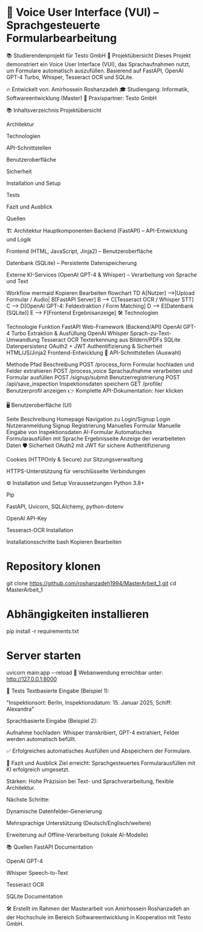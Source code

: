
# 🚀 Voice User Interface (VUI) – Sprachgesteuerte Formularbearbeitung
📚 Studierendenprojekt für Testo GmbH
📄 Projektübersicht
Dieses Projekt demonstriert ein Voice User Interface (VUI), das Sprachaufnahmen nutzt, um Formulare automatisch auszufüllen.
Basierend auf FastAPI, OpenAI GPT-4 Turbo, Whisper, Tesseract OCR und SQLite.

🔥 Entwickelt von: Amirhossein Roshanzadeh
🎓 Studiengang: Informatik, Softwareentwicklung (Master)
🏢 Praxispartner: Testo GmbH

📚 Inhaltsverzeichnis
Projektübersicht

Architektur

Technologien

API-Schnittstellen

Benutzeroberfläche

Sicherheit

Installation und Setup

Tests

Fazit und Ausblick

Quellen

🏗 Architektur
Hauptkomponenten
Backend (FastAPI) – API-Entwicklung und Logik

Frontend (HTML, JavaScript, Jinja2) – Benutzeroberfläche

Datenbank (SQLite) – Persistente Datenspeicherung

Externe KI-Services (OpenAI GPT-4 & Whisper) – Verarbeitung von Sprache und Text

Workflow
mermaid
Kopieren
Bearbeiten
flowchart TD
    A[Nutzer] -->|Upload Formular / Audio| B[FastAPI Server]
    B --> C[Tesseract OCR / Whisper STT]
    C --> D[OpenAI GPT-4: Feldextraktion / Form Matching]
    D --> E[Datenbank (SQLite)]
    E --> F[Frontend Ergebnisanzeige]
🛠 Technologien

Technologie	Funktion
FastAPI	Web-Framework (Backend/API)
OpenAI GPT-4 Turbo	Extraktion & Ausfüllung
OpenAI Whisper	Sprach-zu-Text-Umwandlung
Tesseract OCR	Texterkennung aus Bildern/PDFs
SQLite	Datenpersistenz
OAuth2 + JWT	Authentifizierung & Sicherheit
HTML/JS/Jinja2	Frontend-Entwicklung
🔌 API-Schnittstellen (Auswahl)

Methode	Pfad	Beschreibung
POST	/process_form	Formular hochladen und Felder extrahieren
POST	/process_voice	Sprachaufnahme verarbeiten und Formular ausfüllen
POST	/signup/submit	Benutzerregistrierung
POST	/api/save_inspection	Inspektionsdaten speichern
GET	/profile/	Benutzerprofil anzeigen
👉 Komplette API-Dokumentation: hier klicken

🖥 Benutzeroberfläche (UI)

Seite	Beschreibung
Homepage	Navigation zu Login/Signup
Login	Nutzeranmeldung
Signup	Registrierung
Manuelles Formular	Manuelle Eingabe von Inspektionsdaten
AI-Formular	Automatisches Formularausfüllen mit Sprache
Ergebnisseite	Anzeige der verarbeiteten Daten
🛡 Sicherheit
OAuth2 mit JWT für sichere Authentifizierung

Cookies (HTTPOnly & Secure) zur Sitzungsverwaltung

HTTPS-Unterstützung für verschlüsselte Verbindungen

⚙️ Installation und Setup
Voraussetzungen
Python 3.8+

Pip

FastAPI, Uvicorn, SQLAlchemy, python-dotenv

OpenAI API-Key

Tesseract-OCR Installation

Installationsschritte
bash
Kopieren
Bearbeiten
# Repository klonen
git clone https://github.com/roshanzadeh1994/MasterArbeit_1.git
cd MasterArbeit_1

# Abhängigkeiten installieren
pip install -r requirements.txt

# Server starten
uvicorn main:app --reload
📍 Webanwendung erreichbar unter: http://127.0.0.1:8000

🧪 Tests
Textbasierte Eingabe (Beispiel 1):

"Inspektionsort: Berlin, Inspektionsdatum: 15. Januar 2025, Schiff: Alexandra"

Sprachbasierte Eingabe (Beispiel 2):

Aufnahme hochladen: Whisper transkribiert, GPT-4 extrahiert, Felder werden automatisch befüllt.

✅ Erfolgreiches automatisches Ausfüllen und Abspeichern der Formulare.

🎯 Fazit und Ausblick
Ziel erreicht: Sprachgesteuertes Formularausfüllen mit KI erfolgreich umgesetzt.

Stärken: Hohe Präzision bei Text- und Sprachverarbeitung, flexible Architektur.

Nächste Schritte:

Dynamische Datenfelder-Generierung

Mehrsprachige Unterstützung (Deutsch/Englisch/weitere)

Erweiterung auf Offline-Verarbeitung (lokale AI-Modelle)

📚 Quellen
FastAPI Documentation

OpenAI GPT-4

Whisper Speech-to-Text

Tesseract OCR

SQLite Documentation

🛠️ Erstellt im Rahmen der Masterarbeit von Amirhossein Roshanzadeh an der Hochschule im Bereich Softwareentwicklung in Kooperation mit Testo GmbH.
